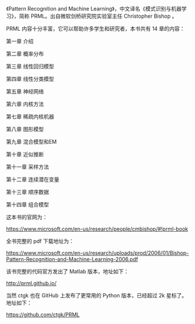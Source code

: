 《Pattern Recognition and Machine Learning》，中文译名《模式识别与机器学习》，简称 PRML。出自微软剑桥研究院实验室主任 Christopher Bishop 。



PRML 内容十分丰富，它可以帮助许多学生和研究者，本书共有 14 章的内容：



第一章 介绍 



第二章 概率分布



第三章 线性回归模型



第四章 线性分类模型



第五章 神经网络



第六章 内核方法



第七章 稀疏内核机器



第八章 图形模型



第九章 混合模型和EM



第十章 近似推断



第十一章 采样方法



第十二章 连续潜在变量



第十三章 顺序数据



第十四章 组合模型



这本书的官网为：

https://www.microsoft.com/en-us/research/people/cmbishop/#!prml-book



全书完整的 pdf 下载地址为：

https://www.microsoft.com/en-us/research/uploads/prod/2006/01/Bishop-Pattern-Recognition-and-Machine-Learning-2006.pdf



该书完整的代码官方发出了 Matlab 版本，地址如下：

http://prml.github.io/



当然 ctgk 也在 GitHub 上发布了更常用的 Python 版本，已经超过 2k 星标了。地址如下：

https://github.com/ctgk/PRML
